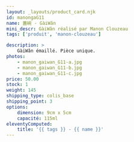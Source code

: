 ```yaml
---
layout: _layouts/product_card.njk
id: manongaG11
name: 蓋碗 - GàiWǎn
mini_descr: GàiWǎn réalisé par Manon Clouzeau
tags: ['produit', 'manon-clouzeau']

description: >
    GàiWǎn émaillé. Pièce unique.
photos:
    - manon_gaiwan_G11-a.jpg
    - manon_gaiwan_G11-b.jpg
    - manon_gaiwan_G11-c.jpg
price: 50.00
stock: 1
weight: 145
shipping_type: colis_base
shipping_point: 3
options:
    dimension: 9cm x 5cm
    capacité: 115ml
eleventyComputed:
    title: '{{ tags }} - {{ name }}'
---
```

